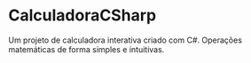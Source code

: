 # CalculadoraCSharp
Um projeto de calculadora interativa criado com C#. Operações matemáticas de forma simples e intuitivas.
